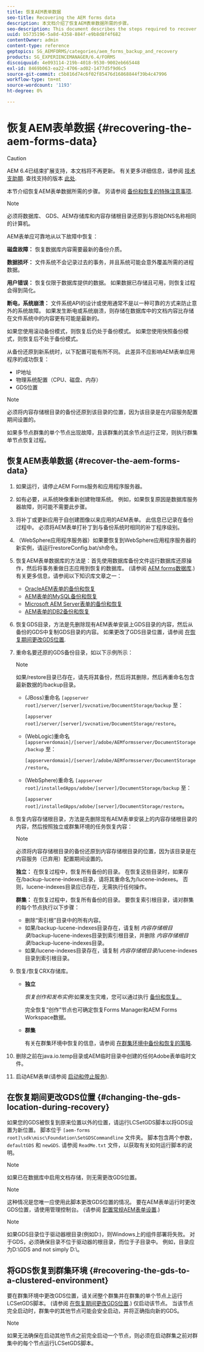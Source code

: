 ```yaml
---
title: 恢复AEM表单数据
seo-title: Recovering the AEM forms data
description: 本文档介绍了恢复AEM表单数据所需的步骤。
seo-description: This document describes the steps required to recover the AEM forms data.
uuid: b5735196-5a8d-4358-884f-e9b8d8f4f682
contentOwner: admin
content-type: reference
geptopics: SG_AEMFORMS/categories/aem_forms_backup_and_recovery
products: SG_EXPERIENCEMANAGER/6.4/FORMS
discoiquuid: 4e093114-219b-4018-9530-9002eb665448
exl-id: 8469b063-ea22-4706-ad02-1477d5f9d6c5
source-git-commit: c5b816d74c6f02f85476d16868844f39b4c47996
workflow-type: tm+mt
source-wordcount: '1193'
ht-degree: 0%

---
```


# 恢复AEM表单数据 {#recovering-the-aem-forms-data}

>[!CAUTION]
>
>AEM 6.4已结束扩展支持，本文档将不再更新。 有关更多详细信息，请参阅 [技术支助期](https://helpx.adobe.com/cn/support/programs/eol-matrix.html). 查找支持的版本 [此处](https://experienceleague.adobe.com/docs/).

本节介绍恢复AEM表单数据所需的步骤。 另请参阅 [备份和恢复的特殊注意事项](/help/forms/using/admin-help/backup-recovery-strategy-aem-forms.md#special-considerations-for-backup-and-recovery).

>[!NOTE]
>
>必须将数据库、 GDS、AEM存储库和内容存储根目录还原到与原始DNS名称相同的计算机。

AEM表单应可靠地从以下故障中恢复：

**磁盘故障：** 恢复数据库内容需要最新的备份介质。

**数据损坏：** 文件系统不会记录过去的事务，并且系统可能会意外覆盖所需的进程数据。

**用户错误：** 恢复仅限于数据库提供的数据。 如果数据已存储且可用，则恢复过程会得到简化。

**断电，系统崩溃：** 文件系统API的设计或使用通常不是以一种可靠的方式来防止意外的系统故障。 如果发生断电或系统崩溃，则存储在数据库中的文档内容比存储在文件系统中的内容更有可能是最新的。

如果您使用滚动备份模式，则恢复后仍处于备份模式。 如果您使用快照备份模式，则恢复后不处于备份模式。

从备份还原到新系统时，以下配置可能有所不同。 此差异不应影响AEM表单应用程序的成功恢复：

* IP地址
* 物理系统配置（CPU、磁盘、内存）
* GDS位置

>[!NOTE]
>
>必须将内容存储根目录的备份还原到该目录的位置，因为该目录是在内容服务配置期间设置的。

如果多节点群集的单个节点出现故障，且该群集的其余节点运行正常，则执行群集单节点恢复过程。

## 恢复AEM表单数据 {#recover-the-aem-forms-data}

1. 如果运行，请停止AEM Forms服务和应用程序服务器。
1. 如有必要，从系统映像重新创建物理系统。 例如，如果恢复原因是数据库服务器故障，则可能不需要此步骤。
1. 将补丁或更新应用于自创建图像以来应用的AEM表单。 此信息已记录在备份过程中。 必须将AEM表单打补丁到与备份系统时相同的补丁程序级别。
1. （WebSphere应用程序服务器）如果要恢复到WebSphere应用程序服务器的新实例，请运行restoreConfig.bat/sh命令。
1. 恢复AEM表单数据库的方法是：首先使用数据库备份文件运行数据库还原操作，然后将事务重做日志应用到恢复的数据库。 (请参阅 [AEM forms数据库](/help/forms/using/admin-help/files-back-recover.md#aem-forms-database).) 有关更多信息，请参阅以下知识库文章之一：

   * [OracleAEM表单的备份和恢复](https://www.adobe.com/go/kb403624)
   * [AEM表单的MySQL备份和恢复](https://www.adobe.com/go/kb403625)
   * [Microsoft AEM Server表单的备份和恢复](https://www.adobe.com/go/kb403623)
   * [AEM表单的DB2备份和恢复](https://www.adobe.com/go/kb403626)

1. 恢复GDS目录，方法是先删除现有AEM表单安装上GDS目录的内容，然后从备份的GDS中复制GDS目录的内容。 如果更改了GDS目录位置，请参阅 [在恢复期间更改GDS位置](recovering-aem-forms-data.md#changing-the-gds-location-during-recovery).
1. 重命名要还原的GDS备份目录，如以下示例所示：

   >[!NOTE]
   >
   >如果/restore目录已存在，请先将其备份，然后将其删除，然后再重命名包含最新数据的/backup目录。

   * (JBoss)重命名 `[appserver root]/server/[server]/svcnative/DocumentStorage/backup` 至：

      `[appserver root]/server/[server]/svcnative/DocumentStorage/restore`。

   * (WebLogic)重命名 `[appserverdomain]/[server]/adobe/AEMformsserver/DocumentStorage/backup` 至：

      `[appserverdomain]/[server]/adobe/AEMformsserver/DocumentStorage/restore`。

   * (WebSphere)重命名 `[appserver root]/installedApps/adobe/[server]/DocumentStorage/backup` 至：

      `[appserver root]/installedApps/adobe/[server]/DocumentStorage/restore`。

1. 恢复内容存储根目录，方法是先删除现有AEM表单安装上的内容存储根目录的内容，然后按照独立或群集环境的任务恢复内容：

   >[!NOTE]
   >
   >必须将内容存储根目录的备份还原到内容存储根目录的位置，因为该目录是在内容服务（已弃用）配置期间设置的。

   **独立：** 在恢复过程中，恢复所有备份的目录。 在恢复这些目录时，如果存在/backup-lucene-indexes目录，请将其重命名为/lucene-indexes。 否则，lucene-indexes目录应已存在，无需执行任何操作。

   **群集：** 在恢复过程中，恢复所有备份的目录。 要恢复索引根目录，请对群集的每个节点执行以下步骤：

   * 删除“索引根”目录中的所有内容。
   * 如果/backup-lucene-indexes目录存在，请复制 *内容存储根目录*/backup-lucene-indexes目录到索引根目录，并删除 *内容存储根目录*/backup-lucene-indexes目录。
   * 如果/lucene-indexes目录存在，请复制 *内容存储根目录*/lucene-indexes目录到索引根目录。

1. 恢复/恢复CRX存储库。

   * **独立**

      *恢复创作和发布实例*:如果发生灾难，您可以通过执行 [备份和恢复。](https://docs.adobe.com/docs/en/crx/current/administering/backup_and_restore.html)

      完全恢复“创作”节点也可确定恢复Forms Manager和AEM Forms Workspace数据。

   * **群集**

      有关在群集环境中恢复的信息，请参阅 [在群集环境中备份和恢复的策略](/help/forms/using/admin-help/strategy-backup-restore-clustered-environment.md#strategy-for-backup-and-restore-in-a-clustered-environment).

1. 删除之前在java.io.temp目录或AEM临时目录中创建的任何Adobe表单临时文件。
1. 启动AEM表单(请参阅 [启动和停止服务](/help/forms/using/admin-help/starting-stopping-services.md#starting-and-stopping-services))<!-- BROKEN LINK and the application server(s) (see [Maintaining the Application Server](/forms/using/admin-help/topics/maintaining-the-application-server.md))-->.

## 在恢复期间更改GDS位置 {#changing-the-gds-location-during-recovery}

如果您的GDS被恢复到原来位置以外的位置，请运行LCSetGDS脚本以将GDS设置为新位置。 脚本位于 `[aem-forms root]\sdk\misc\Foundation\SetGDSCommandline` 文件夹。 脚本包含两个参数， `defaultGDS` 和 `newGDS`. 请参阅 `ReadMe.txt` 文件，以获取有关如何运行脚本的说明。

>[!NOTE]
>
>如果已在数据库中启用文档存储，则无需更改GDS位置。

>[!NOTE]
>
>这种情况是您唯一应使用此脚本更改GDS位置的情况。 要在AEM表单运行时更改GDS位置，请使用管理控制台。 (请参阅 [配置常规AEM表单设置](/help/forms/using/admin-help/configure-general-aem-forms-settings.md#configure-general-aem-forms-settings).)

>[!NOTE]
>
>如果GDS目录位于驱动器根目录(例如D:\)，则Windows上的组件部署将失败。 对于GDS，必须确保目录不位于驱动器的根目录，而位于子目录中。 例如，目录应为D:\GDS and not simply D:\。

## 将GDS恢复到群集环境 {#recovering-the-gds-to-a-clustered-environment}

要在群集环境中更改GDS位置，请关闭整个群集并在群集的单个节点上运行LCSetGDS脚本。 (请参阅 [在恢复期间更改GDS位置](recovering-aem-forms-data.md#changing-the-gds-location-during-recovery).) 仅启动该节点。 当该节点完全启动时，群集中的其他节点可能会安全启动，并将正确指向新的GDS。

>[!NOTE]
>
>如果无法确保在启动其他节点之前完全启动一个节点，则必须在启动群集之前对群集中的每个节点运行LCSetGDS脚本。
